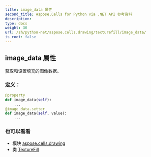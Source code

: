 ```yaml
---
title: image_data 属性
second_title: Aspose.Cells for Python via .NET API 参考资料
description:
type: docs
weight: 30
url: /zh/python-net/aspose.cells.drawing/texturefill/image_data/
is_root: false
---
```

## image_data 属性

获取和设置填充的图像数据。
### 定义：
```python
@property
def image_data(self):
    ...
@image_data.setter
def image_data(self, value):
    ...
```

### 也可以看看
* 模块 [aspose.cells.drawing](../../)
* 类 [TextureFill](/cells/zh/python-net/aspose.cells.drawing/texturefill)
